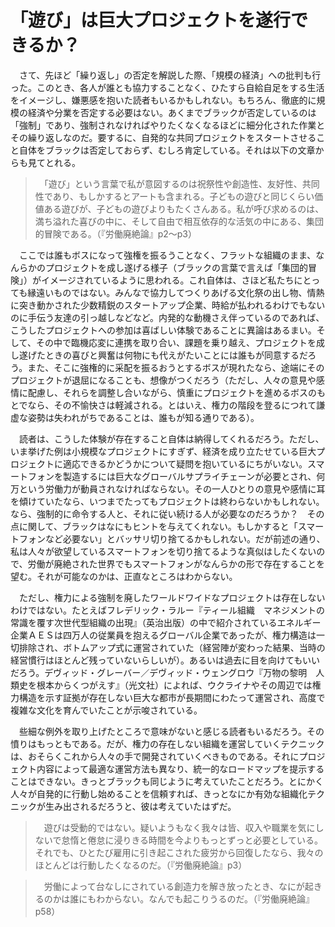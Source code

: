 # 「遊び」は巨大プロジェクトを遂行できるか？

　さて、先ほど「繰り返し」の否定を解説した際、「規模の経済」への批判も行った。このとき、各人が誰とも協力することなく、ひたすら自給自足をする生活をイメージし、嫌悪感を抱いた読者もいるかもしれない。もちろん、徹底的に規模の経済や分業を否定する必要はない。あくまでブラックが否定しているのは「強制」であり、強制されなければやりたくなくなるほどに細分化された作業とその繰り返しなのだ。要するに、自発的な共同プロジェクトをスタートさせること自体をブラックは否定しておらず、むしろ肯定している。それは以下の文章からも見てとれる。

>　「遊び」という言葉で私が意図するのは祝祭性や創造性、友好性、共同性であり、もしかするとアートも含まれる。子どもの遊びと同じくらい価値ある遊びが、子どもの遊びよりもたくさんある。私が呼び求めるのは、満ち溢れた喜びの中に、そして自由で相互依存的な活気の中にある、集団的冒険である。（『労働廃絶論』p2～p3）

　ここでは誰もボスになって強権を振るうことなく、フラットな組織のまま、なんらかのプロジェクトを成し遂げる様子（ブラックの言葉で言えば「集団的冒険」）がイメージされているように思われる。これ自体は、さほど私たちにとっても縁遠いものではない。みんなで協力してつくりあげる文化祭の出し物、情熱に突き動かされた少数精鋭のスタートアップ企業、時給が払われるわけでもないのに手伝う友達の引っ越しなどなど。内発的な動機さえ伴っているのであれば、こうしたプロジェクトへの参加は喜ばしい体験であることに異論はあるまい。そして、その中で臨機応変に連携を取り合い、課題を乗り越え、プロジェクトを成し遂げたときの喜びと興奮は何物にも代えがたいことには誰もが同意するだろう。また、そこに強権的に采配を振るおうとするボスが現れたなら、途端にそのプロジェクトが退屈になることも、想像がつくだろう（ただし、人々の意見や感情に配慮し、それらを調整し合いながら、慎重にプロジェクトを進めるボスのもとでなら、その不愉快さは軽減される。とはいえ、権力の階段を登るにつれて謙虚な姿勢は失われがちであることは、誰もが知る通りである）。

　読者は、こうした体験が存在すること自体は納得してくれるだろう。ただし、いま挙げた例は小規模なプロジェクトにすぎず、経済を成り立たせている巨大プロジェクトに適応できるかどうかについて疑問を抱いているにちがいない。スマートフォンを製造するには巨大なグローバルサプライチェーンが必要とされ、何万という労働力が動員されなければならない。その一人ひとりの意見や感情に耳を傾けていたなら、いつまでたってもプロジェクトは終わらないかもしれない。なら、強制的に命令する人と、それに従い続ける人が必要なのだろうか？　その点に関して、ブラックはなにもヒントを与えてくれない。もしかすると「スマートフォンなど必要ない」とバッサリ切り捨てるかもしれない。だが前述の通り、私は人々が欲望しているスマートフォンを切り捨てるような真似はしたくないので、労働が廃絶された世界でもスマートフォンがなんらかの形で存在することを望む。それが可能なのかは、正直なところはわからない。

　ただし、権力による強制を廃したワールドワイドなプロジェクトは存在しないわけではない。たとえばフレデリック・ラルー『ティール組織　マネジメントの常識を覆す次世代型組織の出現』（英治出版）の中で紹介されているエネルギー企業ＡＥＳは四万人の従業員を抱えるグローバル企業であったが、権力構造は一切排除され、ボトムアップ式に運営されていた（経営陣が変わった結果、当時の経営慣行はほとんど残っていないらしいが）。あるいは過去に目を向けてもいいだろう。デヴィッド・グレーバー／デヴィッド・ウェングロウ『万物の黎明　人類史を根本からくつがえす』（光文社）によれば、ウクライナやその周辺では権力構造を示す証拠が存在しない巨大な都市が長期間にわたって運営され、高度で複雑な文化を育んでいたことが示唆されている。

　些細な例外を取り上げたところで意味がないと感じる読者もいるだろう。その憤りはもっともである。だが、権力の存在しない組織を運営していくテクニックは、おそらくこれから人々の手で開発されていくべきものである。それにプロジェクト内容によって最適な運営方法も異なり、統一的なロードマップを提示することはできない。きっとブラックも同じように考えていたことだろう。とにかく人々が自発的に行動し始めることを信頼すれば、きっとなにか有効な組織化テクニックが生み出されるだろうと、彼は考えていたはずだ。

>　遊びは受動的ではない。疑いようもなく我々は皆、収入や職業を気にしないで怠惰と倦怠に浸りきる時間を今よりもっとずっと必要としている。それでも、ひとたび雇用に引き起こされた疲労から回復したなら、我々のほとんどは行動したくなるのだ。（『労働廃絶論』p3）

>　労働によって台なしにされている創造力を解き放ったとき、なにが起きるのかは誰にもわからない。なんでも起こりうるのだ。（『労働廃絶論』p58）